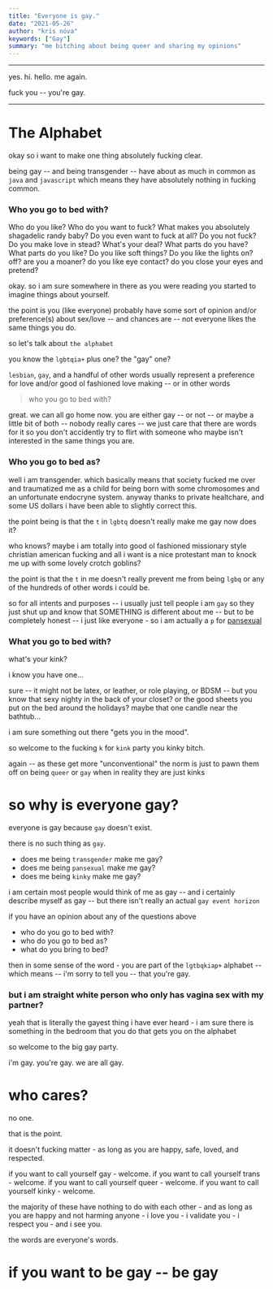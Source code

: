 ```yaml
---
title: "Everyone is gay."
date: "2021-05-26"
author: "kris nóva"
keywords: ["Gay"]
summary: "me bitching about being queer and sharing my opinions"
---
```

---

yes. hi. hello. me again.

fuck you -- you're gay.

---

# The Alphabet

okay so i want to make one thing absolutely fucking clear.

being gay -- and being transgender -- have about as much in common as `java` and `javascript` which means they have absolutely nothing in fucking common.

### Who you go to bed with?

Who do you like? Who do you want to fuck? What makes you absolutely shagadelic randy baby? Do you even want to fuck at all? Do you not fuck? Do you make love in stead? What's your deal? What parts do you have? What parts do you like? Do you like soft things? Do you like the lights on? off? are you a moaner? do you like eye contact? do you close your eyes and pretend?

okay. so i am sure somewhere in there as you were reading you started to imagine things about yourself.

the point is you (like everyone) probably have some sort of opinion and/or preference(s) about sex/love -- and chances are -- not everyone likes the same things you do.

so let's talk about `the alphabet`

you know the `lgbtqia+` plus one? the "gay" one?

`lesbian`, `gay`, and a handful of other words usually represent a preference for love and/or good ol fashioned love making -- or in other words

> who you go to bed with?

great. we can all go home now. you are either gay -- or not -- or maybe a little bit of both -- nobody really cares -- we just care that there are words for it so you don't accidently try to flirt with someone who maybe isn't interested in the same things you are.

### Who you go to bed as?

well i am transgender. which basically means that society fucked me over and traumatized me as a child for being born with some chromosomes and an unfortunate endocryne system. anyway thanks to private healtchare, and some US dollars i have been able to slightly correct this.

the point being is that the `t` in `lgbtq` doesn't really make me gay now does it?

who knows? maybe i am totally into good ol fashioned missionary style christian american fucking and all i want is a nice protestant man to knock me up with some lovely crotch goblins?

the point is that the `t` in me doesn't really prevent me from being `lgbq` or any of the hundreds of other words i could be.

so for all intents and purposes -- i usually just tell people i am `gay` so they just shut up and know that SOMETHING is different about me -- but to be completely honest -- i just like everyone - so i am actually a `p` for [pansexual](https://en.wikipedia.org/wiki/Pansexuality)

### What you go to bed with?

what's your kink?

i know you have one...

sure -- it might not be latex, or leather, or role playing, or BDSM -- but you know that sexy nighty in the back of your closet? or the good sheets you put on the bed around the holidays? maybe that one candle near the bathtub...

i am sure something out there "gets you in the mood".

so welcome to the fucking `k` for `kink` party you kinky bitch.

again -- as these get more "unconventional" the norm is just to pawn them off on being `queer` or `gay` when in reality they are just kinks

# so why is everyone gay?

everyone is gay because `gay` doesn't exist.

there is no such thing as `gay`.

- does me being `transgender` make me gay?
- does me being `pansexual` make me gay?
- does me being `kinky` make me gay?

i am certain most people would think of me as gay -- and i certainly describe myself as gay -- but there isn't really an actual `gay event horizon`

if you have an opinion about any of the questions above

- who do you go to bed with?
- who do you go to bed as?
- what do you bring to bed?

then in some sense of the word - you are part of the `lgtbqkiap+` alphabet -- which means -- i'm sorry to tell you -- that you're gay.


### but i am straight white person who only has vagina sex with my partner?

yeah that is literally the gayest thing i have ever heard - i am sure there is something in the bedroom that you do that gets you on the alphabet



so welcome to the big gay party.


i'm gay.
you're gay.
we are all gay.

# who cares?

no one.

that is the point.

it doesn't fucking matter - as long as you are happy, safe, loved, and respected.

if you want to call yourself gay - welcome.
if you want to call yourself trans - welcome.
if you want to call yourself queer - welcome.
if you want to call yourself kinky - welcome.

the majority of these have nothing to do with each other - and as long as you are happy and not harming anyone - i love you - i validate you - i respect you - and i see you.

the words are everyone's words.

# if you want to be gay -- be gay




